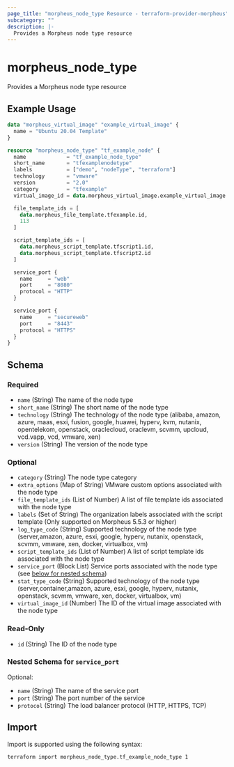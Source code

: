 ```yaml
---
page_title: "morpheus_node_type Resource - terraform-provider-morpheus"
subcategory: ""
description: |-
  Provides a Morpheus node type resource
---
```


# morpheus_node_type

Provides a Morpheus node type resource

## Example Usage

```terraform
data "morpheus_virtual_image" "example_virtual_image" {
  name = "Ubuntu 20.04 Template"
}

resource "morpheus_node_type" "tf_example_node" {
  name             = "tf_example_node_type"
  short_name       = "tfexamplenodetype"
  labels           = ["demo", "nodeType", "terraform"]
  technology       = "vmware"
  version          = "2.0"
  category         = "tfexample"
  virtual_image_id = data.morpheus_virtual_image.example_virtual_image.id

  file_template_ids = [
    data.morpheus_file_template.tfexample.id,
    113
  ]

  script_template_ids = [
    data.morpheus_script_template.tfscript1.id,
    data.morpheus_script_template.tfscript2.id
  ]

  service_port {
    name     = "web"
    port     = "8080"
    protocol = "HTTP"
  }

  service_port {
    name     = "secureweb"
    port     = "8443"
    protocol = "HTTPS"
  }
}
```

<!-- schema generated by tfplugindocs -->
## Schema

### Required

- `name` (String) The name of the node type
- `short_name` (String) The short name of the node type
- `technology` (String) The technology of the node type (alibaba, amazon, azure, maas, esxi, fusion, google, huawei, hyperv, kvm, nutanix, opentelekom, openstack, oraclecloud, oraclevm, scvmm, upcloud, vcd.vapp, vcd, vmware, xen)
- `version` (String) The version of the node type

### Optional

- `category` (String) The node type category
- `extra_options` (Map of String) VMware custom options associated with the node type
- `file_template_ids` (List of Number) A list of file template ids associated with the node type
- `labels` (Set of String) The organization labels associated with the script template (Only supported on Morpheus 5.5.3 or higher)
- `log_type_code` (String) Supported technology of the node type (server,amazon, azure, esxi, google, hyperv, nutanix, openstack, scvmm, vmware, xen, docker, virtualbox, vm)
- `script_template_ids` (List of Number) A list of script template ids associated with the node type
- `service_port` (Block List) Service ports associated with the node type (see [below for nested schema](#nestedblock--service_port))
- `stat_type_code` (String) Supported technology of the node type (server,container,amazon, azure, esxi, google, hyperv, nutanix, openstack, scvmm, vmware, xen, docker, virtualbox, vm)
- `virtual_image_id` (Number) The ID of the virtual image associated with the node type

### Read-Only

- `id` (String) The ID of the node type

<a id="nestedblock--service_port"></a>
### Nested Schema for `service_port`

Optional:

- `name` (String) The name of the service port
- `port` (String) The port number of the service
- `protocol` (String) The load balancer protocol (HTTP, HTTPS, TCP)

## Import

Import is supported using the following syntax:

```shell
terraform import morpheus_node_type.tf_example_node_type 1
```
